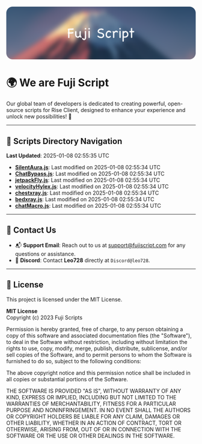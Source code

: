![Banner](.github/b.webp)

# 🌍 **We are Fuji Script**

Our global team of developers is dedicated to creating powerful, open-source scripts for Rise Client, designed to enhance your experience and unlock new possibilities! 🌟

---
<!-- SCRIPTS_NAVIGATION_START -->
## 📂 **Scripts Directory Navigation**

**Last Updated**: 2025-01-08 02:55:35 UTC

- **[SilentAura.js](scripts/SilentAura.js)**: Last modified on 2025-01-08 02:55:34 UTC
- **[ChatBypass.js](scripts/ChatBypass.js)**: Last modified on 2025-01-08 02:55:34 UTC
- **[jetpackFly.js](scripts/jetpackFly.js)**: Last modified on 2025-01-08 02:55:34 UTC
- **[velocityHylex.js](scripts/velocityHylex.js)**: Last modified on 2025-01-08 02:55:34 UTC
- **[chestxray.js](scripts/chestxray.js)**: Last modified on 2025-01-08 02:55:34 UTC
- **[bedxray.js](scripts/bedxray.js)**: Last modified on 2025-01-08 02:55:34 UTC
- **[chatMacro.js](scripts/chatMacro.js)**: Last modified on 2025-01-08 02:55:34 UTC

<!-- SCRIPTS_NAVIGATION_END -->

---

## 💬 **Contact Us**  
- 📬 **Support Email**: Reach out to us at [support@fujiscript.com](mailto:support@fujiscript.com) for any questions or assistance.  
- 💬 **Discord**: Contact **Leo728** directly at `Discord@leo728`.

---

## 📜 **License**

This project is licensed under the MIT License.  

**MIT License**  
Copyright (c) 2023 Fuji Scripts  

Permission is hereby granted, free of charge, to any person obtaining a copy of this software and associated documentation files (the "Software"), to deal in the Software without restriction, including without limitation the rights to use, copy, modify, merge, publish, distribute, sublicense, and/or sell copies of the Software, and to permit persons to whom the Software is furnished to do so, subject to the following conditions:  

The above copyright notice and this permission notice shall be included in all copies or substantial portions of the Software.  

THE SOFTWARE IS PROVIDED "AS IS", WITHOUT WARRANTY OF ANY KIND, EXPRESS OR IMPLIED, INCLUDING BUT NOT LIMITED TO THE WARRANTIES OF MERCHANTABILITY, FITNESS FOR A PARTICULAR PURPOSE AND NONINFRINGEMENT. IN NO EVENT SHALL THE AUTHORS OR COPYRIGHT HOLDERS BE LIABLE FOR ANY CLAIM, DAMAGES OR OTHER LIABILITY, WHETHER IN AN ACTION OF CONTRACT, TORT OR OTHERWISE, ARISING FROM, OUT OF OR IN CONNECTION WITH THE SOFTWARE OR THE USE OR OTHER DEALINGS IN THE SOFTWARE.  
